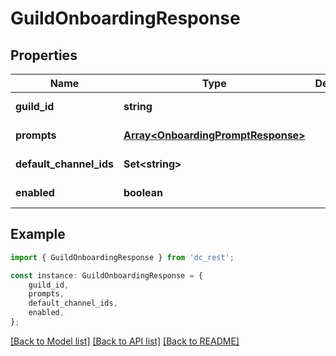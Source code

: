 # GuildOnboardingResponse


## Properties

Name | Type | Description | Notes
------------ | ------------- | ------------- | -------------
**guild_id** | **string** |  | [default to undefined]
**prompts** | [**Array&lt;OnboardingPromptResponse&gt;**](OnboardingPromptResponse.md) |  | [default to undefined]
**default_channel_ids** | **Set&lt;string&gt;** |  | [default to undefined]
**enabled** | **boolean** |  | [default to undefined]

## Example

```typescript
import { GuildOnboardingResponse } from 'dc_rest';

const instance: GuildOnboardingResponse = {
    guild_id,
    prompts,
    default_channel_ids,
    enabled,
};
```

[[Back to Model list]](../README.md#documentation-for-models) [[Back to API list]](../README.md#documentation-for-api-endpoints) [[Back to README]](../README.md)
